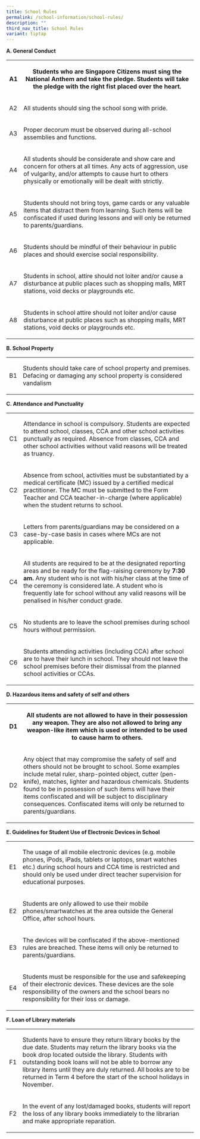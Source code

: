 ```yaml
---
title: School Rules
permalink: /school-information/school-rules/
description: ""
third_nav_title: School Rules
variant: tiptap
---
```

<p><strong>A. General Conduct</strong>
</p>
<table style="minWidth: 50px">
<colgroup>
<col>
<col>
</colgroup>
<tbody>
<tr>
<th rowspan="1" colspan="1">
<p>A1</p>
</th>
<th rowspan="1" colspan="1">
<p>Students who are Singapore Citizens must sing the National Anthem and
take the pledge. Students will take the pledge with the right fist placed
over the heart.</p>
</th>
</tr>
<tr>
<td rowspan="1" colspan="1">
<p>A2</p>
</td>
<td rowspan="1" colspan="1">
<p>All students should sing the school song with pride.</p>
</td>
</tr>
<tr>
<td rowspan="1" colspan="1">
<p>A3</p>
</td>
<td rowspan="1" colspan="1">
<p>Proper decorum must be observed during all-school assemblies and functions.</p>
</td>
</tr>
<tr>
<td rowspan="1" colspan="1">
<p>A4</p>
</td>
<td rowspan="1" colspan="1">
<p>All students should be considerate and show care and concern for others
at all times. Any acts of aggression, use of vulgarity, and/or attempts
to cause hurt to others physically or emotionally will be dealt with strictly.</p>
</td>
</tr>
<tr>
<td rowspan="1" colspan="1">
<p>A5</p>
</td>
<td rowspan="1" colspan="1">
<p>Students should not bring toys, game cards or any valuable items that
distract them from learning. Such items will be confiscated if used during
lessons and will only be returned to parents/guardians.</p>
</td>
</tr>
<tr>
<td rowspan="1" colspan="1">
<p>A6</p>
</td>
<td rowspan="1" colspan="1">
<p>Students should be mindful of their behaviour in public places and should
exercise social responsibility.</p>
</td>
</tr>
<tr>
<td rowspan="1" colspan="1">
<p>A7</p>
</td>
<td rowspan="1" colspan="1">
<p>Students in school, attire should not loiter and/or cause a disturbance
at public places such as shopping malls, MRT stations, void decks or playgrounds
etc.</p>
</td>
</tr>
<tr>
<td rowspan="1" colspan="1">
<p>A8</p>
</td>
<td rowspan="1" colspan="1">
<p>Students in school attire should not loiter and/or cause disturbance at
public places such as shopping malls, MRT stations, void decks or playgrounds
etc.</p>
</td>
</tr>
</tbody>
</table>
<p><strong>B. School Property</strong>
</p>
<table style="minWidth: 50px">
<colgroup>
<col>
<col>
</colgroup>
<tbody>
<tr>
<td rowspan="1" colspan="1">
<p>B1</p>
</td>
<td rowspan="1" colspan="1">
<p>Students should take care of school property and premises. Defacing or
damaging any school property is considered vandalism</p>
</td>
</tr>
</tbody>
</table>
<p><strong>C. Attendance and Punctuality</strong>
</p>
<table style="minWidth: 50px">
<colgroup>
<col>
<col>
</colgroup>
<tbody>
<tr>
<td rowspan="1" colspan="1">
<p>C1</p>
</td>
<td rowspan="1" colspan="1">
<p>Attendance in school is compulsory. Students are expected to attend school,
classes, CCA and other school activities punctually as required. Absence
from classes, CCA and other school activities without valid reasons will
be treated as truancy.</p>
</td>
</tr>
<tr>
<td rowspan="1" colspan="1">
<p>C2</p>
</td>
<td rowspan="1" colspan="1">
<p>Absence from school, activities must be substantiated by a medical certificate
(MC) issued by a certified medical practitioner. The MC must be submitted
to the Form Teacher and CCA teacher-in-charge (where applicable) when the
student returns to school.</p>
</td>
</tr>
<tr>
<td rowspan="1" colspan="1">
<p>C3</p>
</td>
<td rowspan="1" colspan="1">
<p>Letters from parents/guardians may be considered on a case-by-case basis
in cases where MCs are not applicable.</p>
</td>
</tr>
<tr>
<td rowspan="1" colspan="1">
<p>C4</p>
</td>
<td rowspan="1" colspan="1">
<p>All students are required to be at the designated reporting areas and
be ready for the flag-raising ceremony by <strong>7:30 am.</strong> Any student
who is not with his/her class at the time of the ceremony is considered
late. A student who is frequently late for school without any valid reasons
will be penalised in his/her conduct grade.</p>
</td>
</tr>
<tr>
<td rowspan="1" colspan="1">
<p>C5</p>
</td>
<td rowspan="1" colspan="1">
<p>No students are to leave the school premises during school hours without
permission.</p>
</td>
</tr>
<tr>
<td rowspan="1" colspan="1">
<p>C6</p>
</td>
<td rowspan="1" colspan="1">
<p>Students attending activities (including CCA) after school are to have
their lunch in school. They should not leave the school premises before
their dismissal from the planned school activities or CCAs.</p>
</td>
</tr>
</tbody>
</table>
<p><strong>D. Hazardous items and safety of self and others</strong>
</p>
<table style="minWidth: 50px">
<colgroup>
<col>
<col>
</colgroup>
<tbody>
<tr>
<th rowspan="1" colspan="1">
<p>D1</p>
</th>
<th rowspan="1" colspan="1">
<p>All students are not allowed to have in their possession any weapon. They
are also not allowed to bring any weapon-like item which is used or intended
to be used to cause harm to others.</p>
</th>
</tr>
<tr>
<td rowspan="1" colspan="1">
<p>D2</p>
</td>
<td rowspan="1" colspan="1">
<p>Any object that may compromise the safety of self and others should not
be brought to school. Some examples include metal ruler, sharp-pointed
object, cutter (pen-knife), matches, lighter and hazardous chemicals. Students
found to be in possession of such items will have their items confiscated
and will be subject to disciplinary consequences. Confiscated items will
only be returned to parents/guardians.</p>
</td>
</tr>
</tbody>
</table>
<p><strong>E. Guidelines for Student Use of Electronic Devices in School</strong>
</p>
<table style="minWidth: 50px">
<colgroup>
<col>
<col>
</colgroup>
<tbody>
<tr>
<td rowspan="1" colspan="1">
<p>E1</p>
</td>
<td rowspan="1" colspan="1">
<p>The usage of all mobile electronic devices (e.g. mobile phones, iPods,
iPads, tablets or laptops, smart watches etc.) during school hours and
CCA time is restricted and should only be used under direct teacher supervision
for educational purposes.</p>
</td>
</tr>
<tr>
<td rowspan="1" colspan="1">
<p>E2</p>
</td>
<td rowspan="1" colspan="1">
<p>Students are only allowed to use their mobile phones/smartwatches at the
area outside the General Office, after school hours.</p>
</td>
</tr>
<tr>
<td rowspan="1" colspan="1">
<p>E3</p>
</td>
<td rowspan="1" colspan="1">
<p>The devices will be confiscated if the above-mentioned rules are breached.
These items will only be returned to parents/guardians.</p>
</td>
</tr>
<tr>
<td rowspan="1" colspan="1">
<p>E4</p>
</td>
<td rowspan="1" colspan="1">
<p>Students must be responsible for the use and safekeeping of their electronic
devices. These devices are the sole responsibility of the owners and the
school bears no responsibility for their loss or damage.</p>
</td>
</tr>
</tbody>
</table>
<p><strong>F. Loan of Library materials</strong>
</p>
<table style="minWidth: 50px">
<colgroup>
<col>
<col>
</colgroup>
<tbody>
<tr>
<td rowspan="1" colspan="1">
<p>F1</p>
</td>
<td rowspan="1" colspan="1">
<p>Students have to ensure they return library books by the due date. Students
may return the library books via the book drop located outside the library.
Students with outstanding book loans will not be able to borrow any library
items until they are duly returned. All books are to be returned in Term
4 before the start of the school holidays in November.</p>
</td>
</tr>
<tr>
<td rowspan="1" colspan="1">
<p>F2</p>
</td>
<td rowspan="1" colspan="1">
<p>In the event of any lost/damaged books, students will report the loss
of any library books immediately to the librarian and make appropriate
reparation.</p>
</td>
</tr>
</tbody>
</table>
<p></p>